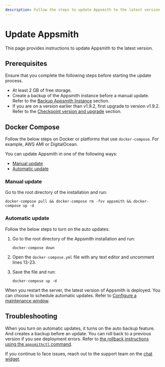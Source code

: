 ```yaml
---
description: Follow the steps to update Appsmith to the latest version.
---
```


# Update Appsmith
This page provides instructions to update Appsmith to the latest version.

## Prerequisites
Ensure that you complete the following steps before starting the update process.

* At least 2 GB of free storage.
* Create a backup of the Appsmith instance before a manual update. Refer to the [Backup Appsmith Instance](/getting-started/setup/instance-management/appsmithctl#backup-appsmith-instance) section.
* If you are on a version earlier than v1.9.2, first upgrade to version v1.9.2. Refer to the [Checkpoint version and upgrade](/getting-started/setup/instance-management#checkpoint-version-and-upgrades) section.

## Docker Compose
Follow the below steps on Docker or platforms that use `docker-compose`. For example, AWS AMI or DigitalOcean.  

You can update Appsmith in one of the following ways:

* [Manual update](#manual-update)
* [Automatic update](#automatic-update)

### Manual update
Go to the root directory of the installation and run:

```
docker-compose pull && docker-compose rm -fsv appsmith && docker-compose up -d
```

### Automatic update

Follow the below steps to turn on the auto updates:

1. Go to the root directory of the Appsmith installation and run:

   ```
   docker-compose down
   ```

2. Open the `docker-compose.yml` file with any text editor and uncomment lines 13-23.
3. Save the file and run:

   ```
   docker-compose up -d
   ```

When you restart the server, the latest version of Appsmith is deployed. You can choose to schedule automatic updates. Refer to [Configure a maintenance window](/getting-started/setup/instance-management/maintenance-window#adding-a-configurable-maintenance-window-for-appsmiths-auto-updates).

## Troubleshooting

When you turn on automatic updates, it turns on the auto backup feature. And creates a backup before an update. You can roll back to a previous version if you see deployment errors. Refer to [the rollback instructions using the `appsmithctl` command](/getting-started/setup/instance-management/appsmithctl#restore-appsmith-instance). 

If you continue to face issues, reach out to the support team on the <a href="#!" onclick="Intercom('show')">chat widget</a>.
